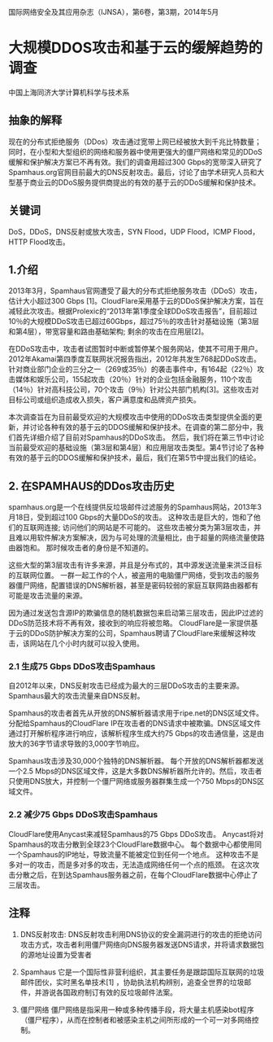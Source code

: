 国际网络安全及其应用杂志（IJNSA），第6卷，第3期，2014年5月

# 大规模DDOS攻击和基于云的缓解趋势的调查

中国上海同济大学计算机科学与技术系

## 抽象的解释

现在的分布式拒绝服务（DDos）攻击通过宽带上网已经被放大到千兆比特数量；同时，在小型和大型组织的网络和服务器中使用更强大的僵尸网络和常见的DDoS缓解和保护解决方案已不再有效。我们的调查用超过300 Gbps的宽带深入研究了Spamhaus.org官网目前最大的DNS反射攻击。最后，讨论了由学术研究人员和大型基于商业云的DDoS服务提供商提出的有效的基于云的DDoS缓解和保护技术。

## 关键词

DoS，DDoS，DNS反射或放大攻击，SYN Flood，UDP Flood，ICMP Flood，HTTP Flood攻击。

## 1.介绍

2013年3月，Spamhaus官网遭受了最大的分布式拒绝服务攻击（DDoS）攻击，估计大小超过300 Gbps [1]。CloudFlare采用基于云的DDoS保护解决方案，旨在减轻此次攻击。根据Prolexic的“2013年第1季度全球DDoS攻击报告”，目前超过10％的大规模DDoS攻击已超过60Gbps，超过75％的攻击针对基础设施（第3层和第4层），带宽容量和路由基础架构; 剩余的攻击在应用层[2]。

在DDoS攻击中，攻击者试图暂时中断或暂停某个服务网站，使其不可用于用户。2012年Akamai第四季度互联网状况报告指出，2012年共发生768起DDoS攻击。针对商业部门企业的三分之一（269或35％）的袭击事件中，有164起（22％）攻击媒体和娱乐公司，155起攻击（20％）针对的企业包括金融服务，110个攻击（14％）针对高科技公司，70个攻击（9％）针对公共部门机构[3]。这些攻击对目标公司或组织造成收入损失，客户满意度和品牌资产损失。

本次调查旨在为目前最受欢迎的大规模攻击中使用的DDoS攻击类型提供全面的更新，并讨论各种有效的基于云的DDOS缓解和保护技术。在调查的第二部分中，我们首先详细介绍了目前对Spamhaus的DDoS攻击。 然后，我们将在第三节中讨论当前最受欢迎的基础设施（第3层和第4层）和应用层攻击类型。第4节讨论了各种有效的基于云的DDOS缓解和保护技术，最后，我们在第5节中提出我们的结论。

## 2. 在SPAMHAUS的DDos攻击历史

spamhaus.org是一个在线提供反垃圾邮件过滤服务的Spamhaus网站，2013年3月18日，受到超过100 Gbps的大量DDoS的攻击。 这种攻击是巨大的，饱和了他们的互联网连接; 访问他们的网站是不可能的。 这些攻击被分类为第3层攻击，并且难以用软件解决方案解决，因为与可处理的流量相比，由于超量的网络流量使路由器饱和。 那时候攻击者的身份是不知道的。

这些大型的第3层攻击有许多来源，并且是分布式的，其中源发送流量来洪泛目标的互联网位置。 一群一起工作的个人，被盗用的电脑僵尸网络，受到攻击的服务器僵尸网络，配置错误的DNS解析器，甚至是密码较弱的家庭互联网路由器都有可能是攻击流量的来源。

因为通过发送包含源IP的欺骗信息的随机数据包来启动第三层攻击，因此IP过滤的DDoS防范技术将不再有效，接收到的响应将被忽略。 CloudFlare是一家提供基于云的DDoS防护解决方案的公司，Spamhaus聘请了CloudFlare来缓解这种攻击，该网站在几个小时内就可以投入使用。

### 2.1 生成75 Gbps DDoS攻击Spamhaus
 自2012年以来，DNS反射攻击已经成为最大的三层DDoS攻击的主要来源。 Spamhaus最大的攻击流量来自DNS反射。

Spamhaus的攻击者首先从开放的DNS解析器请求用于ripe.net的DNS区域文件。分配给Spamhaus的CloudFlare IP在攻击者的DNS请求中被欺骗。DNS区域文件通过打开解析程序进行响应，该解析程序生成大约75 Gbps的攻击通信量，这是由放大的36字节请求导致的3,000字节响应。

Spamhaus攻击涉及30,000个独特的DNS解析器。 每个开放的DNS解析器都发送一个2.5 Mbps的DNS区域文件，这是大多数DNS解析器所允许的。然后，攻击者只使用DNS放大，并控制一个僵尸网络或服务器群集生成一个750 Mbps的DNS区域文件。

### 2.2 减少75 Gbps DDoS攻击Spamhaus
CloudFlare使用Anycast来减轻Spamhaus的75 Gbps DDoS攻击。 Anycast将对Spamhaus的攻击分散到全球23个CloudFlare数据中心。 每个数据中心都使用同一个Spamhaus的IP地址，导致流量不能被定位到任何一个地点。 这种攻击不是多对一的攻击，而是多对多的攻击，无法造成网络任何一个点的瓶颈。 在这次攻击分散之后，在到达Spamhaus服务器之前，在每个CloudFlare数据中心停止了三层攻击。

## 注释
1. DNS反射攻击:
DNS反射攻击利用DNS协议的安全漏洞进行的攻击的拒绝访问攻击方式，攻击者利用僵尸网络向DNS服务器发送DNS请求，并将请求数据包的源地址设置为受害者

2. Spamhaus
它是一个国际性非营利组织，其主要任务是跟踪国际互联网的垃圾邮件团伙，实时黑名单技术[1]  ，协助执法机构辨别，追查全世界的垃圾邮件，并游说各国政府制订有效的反垃圾邮件法案。

3. 僵尸网络
僵尸网络是指采用一种或多种传播手段，将大量主机感染bot程序（僵尸程序），从而在控制者和被感染主机之间所形成的一个可一对多网络控制。
